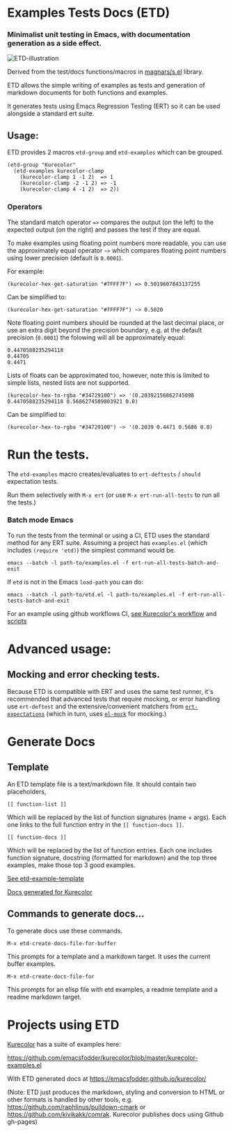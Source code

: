 # **E**xamples **T**ests **D**ocs (ETD)
### Minimalist unit testing in Emacs, with documentation generation as a side effect.


![ETD-illustration](https://user-images.githubusercontent.com/71587/189462116-6405d85c-ff23-4c3f-adc4-5e326ab7970c.png)

Derived from the test/docs functions/macros in [magnars/s.el](https://github.com/magnars/s.el) library.

ETD allows the simple writing of examples as tests and generation of
markdown documents for both functions and examples.

It generates tests using Emacs Regression Testing (ERT) so it can be used alongside a standard ert suite.

## Usage:

ETD provides 2 macros `etd-group` and  `etd-examples` which can be grouped.

```
(etd-group "Kurecolor"
  (etd-examples kurecolor-clamp
    (kurecolor-clamp 1 -1 2)  => 1
    (kurecolor-clamp -2 -1 2) => -1
    (kurecolor-clamp 4 -1 2)  => 2))
```

### Operators

The standard match operator `=>` compares the output (on the left) to the expected output (on the right) and passes the test if they are equal.

To make examples using floating point numbers more readable, you can use the approximately equal operator `~>` which compares floating point numbers using lower precision (default is `0.0001`).

For example:

```
(kurecolor-hex-get-saturation "#7FFF7F") => 0.5019607843137255
```
Can be simplified to:
```
(kurecolor-hex-get-saturation "#7FFF7F") ~> 0.5020
```

Note floating point numbers should be rounded at the last decimal place, or use an extra digit beyond the precision boundary, e.g. at the default precision (`0.0001`) the folowing will all be approximately equal:

```
0.4470588235294118
0.44705
0.4471
```

Lists of floats can be approximated too, however, note this is limited to simple lists, nested lists are not supported.

```
(kurecolor-hex-to-rgba "#34729100") => '(0.20392156862745098 0.4470588235294118 0.5686274509803921 0.0)
```
Can be simplified to:
```
(kurecolor-hex-to-rgba "#34729100") ~> '(0.2039 0.4471 0.5686 0.0)
```

# Run the tests.

The `etd-examples` macro creates/evaluates to `ert-deftests` / `should` expectation tests.  

Run them selectively with `M-x ert` (or use `M-x ert-run-all-tests` to run all the tests.)

### Batch mode Emacs

To run the tests from the terminal or using a CI, ETD uses the standard method for any ERT suite. Assuming a project has `examples.el` (which includes `(require 'etd)`) the simplest command would be.

```
emacs --batch -l path-to/examples.el -f ert-run-all-tests-batch-and-exit
```
If `etd` is not in the Emacs `load-path` you can do:

```
emacs --batch -l path-to/etd.el -l path-to/examples.el -f ert-run-all-tests-batch-and-exit
```

For an example using github workflows CI, [see Kurecolor's workflow](https://github.com/emacsfodder/kurecolor/blob/master/.github/workflows/kurecolor-tests.yml) and [scripts](https://github.com/emacsfodder/kurecolor/tree/master/bin)

# Advanced usage:

## Mocking and error checking tests.

Because ETD is compatible with ERT and uses the same test runner, it's recommended that advanced tests that require mocking, or error handling use `ert-deftest` and the extensive/convenient matchers from [`ert-expectations`](https://github.com/emacsorphanage/ert-expectations) (which in turn, uses [`el-mock`](https://github.com/rejeep/el-mock.el) for mocking.)

# Generate Docs

## Template

An ETD template file is a text/markdown file. It should contain two placeholders, 

```
[[ function-list ]]
```

Which will be replaced by the list of function signatures (name + args).
Each one links to the full function entry in the `[[ function-docs ]]`.

``` 
[[ function-docs ]]
```
 
Which will be replaced by the list of function entries. Each one includes function signature, docstring (formatted for markdown) and the top three examples, make those top 3 good examples.

[See etd-example-template](./etd-examples-template)

[Docs generated for Kurecolor](https://emacsfodder.github.io/kurecolor/)

## Commands to generate docs...

To generate docs use these commands.

```
M-x etd-create-docs-file-for-buffer 
```
This prompts for a template and a markdown target. It uses the current buffer examples.

```
M-x etd-create-docs-file-for
```
This prompts for an elisp file with etd examples, a readme template and a readme markdown target.

# Projects using ETD

[Kurecolor](https://github.com/emacsfodder/kurecolor) has a suite of examples here:

https://github.com/emacsfodder/kurecolor/blob/master/kurecolor-examples.el

With ETD generated docs at https://emacsfodder.github.io/kurecolor/

(Note: ETD just produces the markdown, styling and conversion to HTML or other formats is handled by other tools, e.g. https://github.com/raphlinus/pulldown-cmark or https://github.com/kivikakk/comrak.  Kurecolor publishes docs using Github gh-pages)

